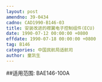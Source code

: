 ```yaml
---
layout: post
amendno: 39-0434
cadno: CAD1990-B146-03
title: 安装改进的襟翼电子控制组件(ECU)
date: 1990-07-12 00:00:00 +0800
effdate: 1990-07-18 00:00:00 +0800
tag: B146
categories: 中国民航局适航司
author: 童凯生
---
```


##适用范围:
BAE146-100A

